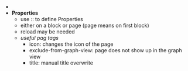 -
- **Properties**
	- use \:: to define Properties
	- either on a block or page (page means on first block)
	- reload may be needed
	- *useful pag tags*
		- icon: changes the icon of the page
		- exclude-from-graph-view: page does not show up in the graph view
		- title: manual title overwrite